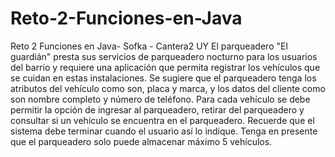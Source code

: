 # Reto-2-Funciones-en-Java
Reto 2 Funciones en Java- Sofka - Cantera2 UY
El parqueadero "El guardián" presta sus servicios de parqueadero nocturno para los usuarios del barrio y requiere una aplicación que permita registrar los vehículos que se cuidan en estas instalaciones. Se sugiere que el parqueadero tenga los atributos del vehículo como son, placa y marca, y los datos del cliente como son nombre completo y número de teléfono. Para cada vehículo se debe permitir la opción de ingresar al parqueadero, retirar del parqueadero y consultar si un vehículo se encuentra en el parqueadero. Recuerde que el sistema debe terminar cuando el usuario así lo indique. Tenga en presente que el parqueadero solo puede almacenar máximo 5 vehículos.
